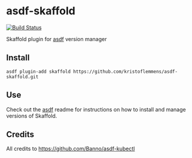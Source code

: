 # asdf-skaffold

[![Build Status](https://travis-ci.org/kristoflemmens/asdf-skaffold.svg?branch=master)](https://travis-ci.org/kristoflemmens/asdf-skaffold)

Skaffold plugin for [asdf](https://github.com/asdf-vm/asdf) version manager

## Install

```
asdf plugin-add skaffold https://github.com/kristoflemmens/asdf-skaffold.git
```

## Use

Check out the [asdf](https://github.com/asdf-vm/asdf) readme for instructions on how to install and manage versions of Skaffold.

## Credits

All credits to https://github.com/Banno/asdf-kubectl